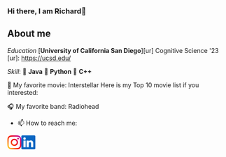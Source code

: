 ### Hi there, I am Richard👋


About me 
----
*Education*
[**University of California San Diego**][ur] Cognitive Science '23  
[ur]: https://ucsd.edu/



*Skill*:
:pinched_fingers:         **Java**
:pinched_fingers:         **Python** 
:pinched_fingers:         **C++**


:movie_camera: My favorite movie: Interstellar
Here is my Top 10 movie list if you interested:
<a href="https://www.douban.com/doulist/152247852/?dt_dapp=1">
</a>

:headphones: My favorite band: Radiohead


- 📫 How to reach me: 
<a href="https://instagram.com/shli_rili?igshid=YmMyMTA2M2Y=">
    <img height="32" align="left" alt="Instagram" src="img/icons/instagram.png" />
</a>

<a href="https://www.linkedin.com/in/shaolong-li-0b067a224/">
    <img height="32" align="left" alt="LinkedIn" src="img/icons/linkedin.png" />
</a>

